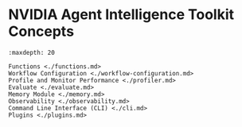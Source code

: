 <!--
SPDX-FileCopyrightText: Copyright (c) 2025, NVIDIA CORPORATION & AFFILIATES. All rights reserved.
SPDX-License-Identifier: Apache-2.0

Licensed under the Apache License, Version 2.0 (the "License");
you may not use this file except in compliance with the License.
You may obtain a copy of the License at

http://www.apache.org/licenses/LICENSE-2.0

Unless required by applicable law or agreed to in writing, software
distributed under the License is distributed on an "AS IS" BASIS,
WITHOUT WARRANTIES OR CONDITIONS OF ANY KIND, either express or implied.
See the License for the specific language governing permissions and
limitations under the License.
-->

# NVIDIA Agent Intelligence Toolkit Concepts

```{toctree}
:maxdepth: 20

Functions <./functions.md>
Workflow Configuration <./workflow-configuration.md>
Profile and Monitor Performance <./profiler.md>
Evaluate <./evaluate.md>
Memory Module <./memory.md>
Observability <./observability.md>
Command Line Interface (CLI) <./cli.md>
Plugins <./plugins.md>
```
